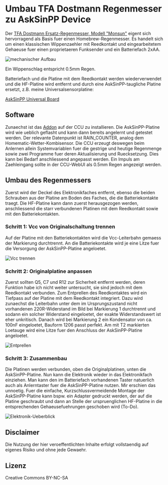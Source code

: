 # Umbau TFA Dostmann Regenmesser zu AskSinPP Device

Der [TFA Dostmann Ersatz-Regenmesser, Modell "Monsun"](https://www.amazon.de/gp/product/B00FYSUATO/) eigent sich hervorragend als Basis fuer einen Homebrew-Regenmesser. Es handelt sich um einen klassischen Wippenzaehler mit Reedkontakt und eingearbeitetem Gehaeuse fuer einen proprietaeren Funksender und ein Batteriefach 2xAA.

![mechanischer Aufbau](Images/mechanics.png)

Ein Wippenschlag entspricht 0.5mm Regen.

Batteriefach und die Platine mit dem Reedkontakt werden wiederverwendet und die HF-Platine wird entfernt und durch eine AskSinPP-taugliche Platine ersetzt, z.B. meine Universalsensorplatine:

[AskSinPP Universal Board](https://github.com/HMSteve/PCBs/tree/master/AskSinPP_UniversalBoard)


## Software

Zunaechst ist das [Addon](https://github.com/HMSteve/HB-UNI-Sen-RainCounter/raw/master/CCU_RM/HB-UNI-Sen-RainCounter-addon.tgz) auf der CCU zu installieren. Die AskSinPP-Platine wird wie ueblich geflasht und kann dann bereits angelernt und getestet werden. Der relevante Datenpunkt ist RAIN_COUNTER, analog dem Homematic-Wetter-Kombisensor. Die CCU erzeugt deswegen beim Anlernen allein Systemvariablen fuer die gestrige und heutige Regenmenge sowie zwei Programme fuer deren Aktualisierung und Ruecksetzung. Dies kann bei Bedarf anschliessend angepasst werden. Ein Impuls am Zaehleingang sollte in der CCU-WebUI als 0.5mm Regen angezeigt werden.


## Umbau des Regenmessers

Zuerst wird der Deckel des Elektronikfaches entfernt, ebenso die beiden Schrauben aus der Platine am Boden des Faches, die die Batteriekontakte traegt. Die HF-Platine kann dann zuerst herausgezogen werden, anschliessend die starr verbundenen Platinen mit dem Reedkontakt sowie mit den Batteriekontakten.

### Schritt 1: Vcc von Originalschaltung trennen

Auf der Platine mit den Batteriekontakten wird die Vcc-Leiterbahn gemaess der Markierung durchtrennt. An die Batteriekontakte wird je eine Litze fuer die Versorgung der AskSinPP-Platine angeloetet.

![Vcc trennen](Images/cutvcc.png)

### Schritt 2: Originalplatine anpassen

Zuerst sollten Q5, C7 und R12 zur Sicherheit entfernt werden, deren Funktion habe ich nicht weiter untersucht, sie sind jedoch mit dem Reedkontakt verbunden.
Zum Entprellen des Reedkontaktes wird ein Tiefpass auf der Platine mit dem Reedkontakt integriert. Dazu wird zunaechst die Leiterbahn unter dem im Ursprungszustand nicht vorhandenen 220R-Widerstand im Bild bei Markierung 1 durchtrennt und sodann ein solcher Widerstand eingeloetet, der exakte Widerstandswert ist eher unkritisch. Danach wird bei Markierung 2 ein Kondensator von ca. 100nF eingeloetet, Bauform 1206 passt perfekt. Am mit T2 markierten Loetauge wird eine Litze fuer den Anschluss der AskSinPP-Platine angeloetet.

![Entprellen](Images/debouncing.png)

### Schritt 3: Zusammenbau

Die Platinen werden verbunden, oben die Originalplatinen, unten die AskSinPP-Platine. Nun kann die Elektronik wieder in das Elektronikfach einziehen. Man kann den im Batteriefach vorhandenen Taster natuerlich auch als Anlerntaster fuer die AskSinPP-Platine nutzen. Mir erschien das unnoetig. Fuer die einfache, Kurzschlussvermeidende Montage der AskSinPP-Platine kann bspw. ein Adapter gedruckt werden, der auf die Platine geschraubt und dann an Stelle der urspruenglichen HF-Platine in die entsprechenden Gehaeusefuehrungen geschoben wird (To-Do).

![Elektronik-Ueberblick](Images/overview.png)


## Disclaimer

Die Nutzung der hier veroeffentlichten Inhalte erfolgt vollstaendig auf eigenes Risiko und ohne jede Gewaehr.


## Lizenz

Creative Commons BY-NC-SA
